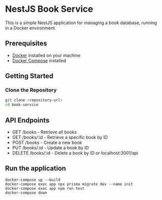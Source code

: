 # NestJS Book Service

This is a simple NestJS application for managing a book database, running in a Docker environment.

## Prerequisites

- [Docker](https://www.docker.com/) installed on your machine
- [Docker Compose](https://docs.docker.com/compose/) installed

## Getting Started

### Clone the Repository

```bash
git clone <repository-url>
cd book-service
```

## API Endpoints
- GET /books - Retrieve all books
- GET /books/:id - Retrieve a specific book by ID
- POST /books - Create a new book
- PUT /books/:id - Update a book by ID
- DELETE /books/:id - Delete a book by ID
or localhost:3001/api

## Run the application

```
docker-compose up --build
docker-compose exec app npx prisma migrate dev --name init
docker-compose exec app npm run test
docker-compose down
```